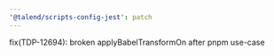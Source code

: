```yaml
---
'@talend/scripts-config-jest': patch
---
```


fix(TDP-12694): broken applyBabelTransformOn after pnpm use-case
